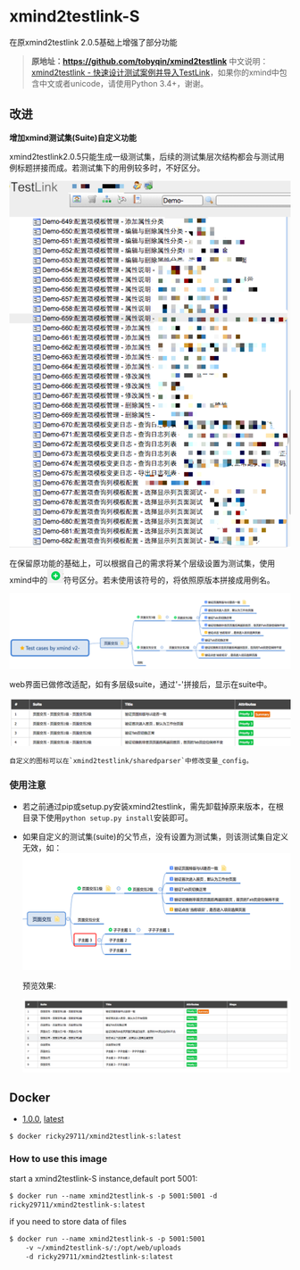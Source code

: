 # xmind2testlink-S

在原xmind2testlink 2.0.5基础上增强了部分功能
> **原地址：https://github.com/tobyqin/xmind2testlink**
> 中文说明：[xmind2testlink - 快速设计测试案例并导入TestLink](https://tobyqin.github.io/posts/2017-07-27/use-xmind-to-design-testcase/)，如果你的xmind中包含中文或者unicode，请使用Python 3.4+，谢谢。

## 改进
**增加xmind测试集(Suite)自定义功能** 

xmind2testlink2.0.5只能生成一级测试集，后续的测试集层次结构都会与测试用例标题拼接而成。若测试集下的用例较多时，不好区分。

![Testlink用例](doc/testlink_improvement_1.png)

在保留原功能的基础上，可以根据自己的需求将某个层级设置为测试集，使用xmind中的![xmind加号](doc/xmind_plus.png)符号区分。若未使用该符号的，将依照原版本拼接成用例名。

![xmind样式](doc/xmind_demo.png)

web界面已做修改适配，如有多层级suite，通过'-'拼接后，显示在suite中。

![预览样式](doc/xmind_preview_1.png)

```buildoutcfg
自定义的图标可以在`xmind2testlink/sharedparser`中修改变量_config。
```
### 使用注意
- 若之前通过pip或setup.py安装xmind2testlink，需先卸载掉原来版本，在根目录下使用`python setup.py install`安装即可。
- 如果自定义的测试集(suite)的父节点，没有设置为测试集，则该测试集自定义无效，如：
  ![父节点未设置测试集](doc/xmind-demo_1.png)

  预览效果:

  ![父节点未设置测试集](doc/testlink_improvement_2.png)
  
## Docker
- [1.0.0](Dockerfile), [latest](Dockerfile)
```buildoutcfg
$ docker ricky29711/xmind2testlink-s:latest
```
### How to use this image
start a xmind2testlink-S instance,default port 5001:
```buildoutcfg
$ docker run --name xmind2testlink-s -p 5001:5001 -d ricky29711/xmind2testlink-s:latest
```
if you need to store data of files
```buildoutcfg
$ docker run --name xmind2testlink-s -p 5001:5001 
    -v ~/xmind2testlink-s/:/opt/web/uploads 
    -d ricky29711/xmind2testlink-s:latest
```


